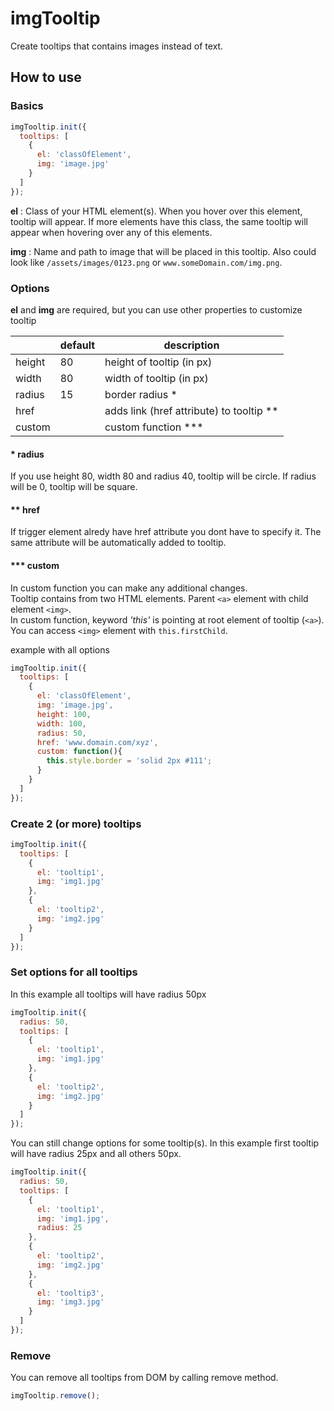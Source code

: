 # imgTooltip
Create tooltips that contains images instead of text.


## How to use
### Basics
```javascript
imgTooltip.init({
  tooltips: [
    {
      el: 'classOfElement',
      img: 'image.jpg'
    }
  ]
});
```
**el** : Class of your HTML element(s). When you hover over this element, tooltip will appear. If more elements have this class, the same tooltip will appear when hovering over any of this elements.

**img** : Name and path to image that will be placed in this tooltip. Also could look like `/assets/images/0123.png` or `www.someDomain.com/img.png`.

### Options
**el** and **img** are required, but you can use other properties to customize tooltip

||default|description|
|---|---|---|
|height|80|height of tooltip (in px)|
|width|80|width of tooltip (in px)|
|radius|15|border radius *|
|href||adds link (href attribute) to tooltip \**|
|custom||custom function ***|

#### \* radius
If you use height 80, width 80 and radius 40, tooltip will be circle. If radius will be 0, tooltip will be square.

#### \** href
If trigger element alredy have href attribute you dont have to specify it. The same attribute will be automatically added to tooltip.

#### *** custom
In custom function you can make any additional changes.<br>
Tooltip contains from two HTML elements. Parent `<a>` element with child element `<img>`.<br>
In custom function, keyword *'this'* is pointing at root element of tooltip (`<a>`).<br>
You can access `<img>` element with `this.firstChild`.

example with all options
```javascript
imgTooltip.init({
  tooltips: [
    {
      el: 'classOfElement',
      img: 'image.jpg',
      height: 100,
      width: 100,
      radius: 50,
      href: 'www.domain.com/xyz',
      custom: function(){
        this.style.border = 'solid 2px #111';
      }
    }
  ]
});
```

### Create 2 (or more) tooltips
```javascript
imgTooltip.init({
  tooltips: [
    {
      el: 'tooltip1',
      img: 'img1.jpg'
    },
    {
      el: 'tooltip2',
      img: 'img2.jpg'
    }
  ]
});
```

### Set options for all tooltips
In this example all tooltips will have radius 50px
```javascript
imgTooltip.init({
  radius: 50,
  tooltips: [
    {
      el: 'tooltip1',
      img: 'img1.jpg'
    },
    {
      el: 'tooltip2',
      img: 'img2.jpg'
    }
  ]
});
```

You can still change options for some tooltip(s). In this example first tooltip will have radius 25px and all others 50px.
```javascript
imgTooltip.init({
  radius: 50,
  tooltips: [
    {
      el: 'tooltip1',
      img: 'img1.jpg',
      radius: 25
    },
    {
      el: 'tooltip2',
      img: 'img2.jpg'
    },
    {
      el: 'tooltip3',
      img: 'img3.jpg'
    }
  ]
});
```

### Remove
You can remove all tooltips from DOM by calling remove method.
```javascript
imgTooltip.remove();
```
